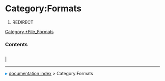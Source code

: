 # Category:Formats
1.  REDIRECT

[Category   *File\_Formats](Category_File_Formats.md)

### Contents

|     |     |     |
| --- | --- | --- |
|



---
![](images/Right_arrow.png) [documentation index](../README.md) > Category:Formats
